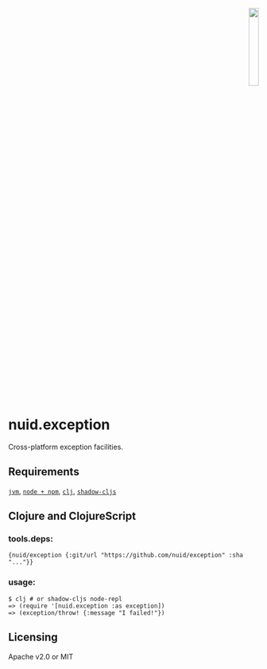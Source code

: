 <p align="right"><a href="https://nuid.io"><img src="https://nuid.io/svg/logo.svg" width="20%"></a></p>

# nuid.exception

Cross-platform exception facilities.

## Requirements

[`jvm`](https://www.java.com/en/download/), [`node + npm`](https://nodejs.org/en/download/), [`clj`](https://clojure.org/guides/getting_started), [`shadow-cljs`](https://shadow-cljs.github.io/docs/UsersGuide.html#_installation)

## Clojure and ClojureScript

### tools.deps:

`{nuid/exception {:git/url "https://github.com/nuid/exception" :sha "..."}}`

### usage:

```
$ clj # or shadow-cljs node-repl
=> (require '[nuid.exception :as exception])
=> (exception/throw! {:message "I failed!"})
```

## Licensing

Apache v2.0 or MIT
